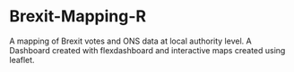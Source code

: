 # Brexit-Mapping-R
A mapping of Brexit votes and ONS data at local authority level. A Dashboard created with flexdashboard and interactive maps created using leaflet.
